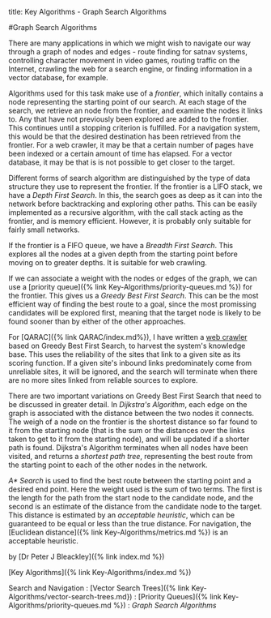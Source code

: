 title: Key Algorithms - Graph Search Algorithms

#Graph Search Algorithms

There are many applications in which we might wish to navigate our way through a graph of nodes and edges - route finding for satnav systems, controlling character movement in video games, routing traffic on the Internet, crawling the web for a search engine, or finding information in a vector database, for example. 

Algorithms used for this task make use of a *frontier*, which initally contains a node representing the starting point of our search. At each stage of the search, we retrieve an node from the frontier, and examine the nodes it links to. Any that have not previously been explored are added to the frontier. This continues until a stopping criterion is fulfilled. For a navigation system, this would be that the desired destination has been retrieved from the frontier. For a web crawler, it may be that a certain number of pages have been indexed or a certain amount of time has elapsed. For a vector database, it may be that is is not possible to get closer to the target.

Different forms of search algorithm are distinguished by the type of data structure they use to represent the frontier. If the frontier is a LIFO stack, we have a *Depth First Search*. In this, the search goes as deep as it can into the network before backtracking and exploring other paths. This can be easily implemented as a recursive algorithm, with the call stack acting as the frontier, and is memory efficient. However, it is probably only suitable for fairly small networks.

If the frontier is a FIFO queue, we have a *Breadth First Search*. This explores all the nodes at a given depth from the starting point before moving on to greater depths. It is suitable for web crawling.

If we can associate a weight with the nodes or edges of the graph, we can use a [priority queue]({% link Key-Algorithms/priority-queues.md %}) for the frontier. This gives us a *Greedy Best First Search*. This can be the most efficient way of finding the best route to a goal, since the most promissing candidates will be explored first, meaning that the target node is likely to be found sooner than by either of the other approaches.

For [QARAC]({% link QARAC/index.md%}), I have written a [web crawler](https://github.com/PeteBleackley/QARAC/blob/main/Crawler.py) based on Greedy Best First Search, to harvest the system's knowledge base. This uses the reliability of the sites that link to a given site as its scoring function. If a given site's inbound links predominately come from unreliable sites, it will be ignored, and the search will terminate when there are no more sites linked from reliable sources to explore.

There are two important variations on Greedy Best First Search that need to be discussed in greater detail. In *Dijkstra's Algorithm*, each edge on the graph is associated with the distance between the two nodes it connects. The weigh of a node on the frontier is the shortest distance so far found to it from the starting node (that is the sum or the distances over the links taken to get to it from the starting node), and will be updated if a shorter path is found. Dijkstra's Algorithm terminates when all nodes have been visited, and returns a *shortest path tree*, representing the best route from the starting point to each of the other nodes in the network.

*A\* Search* is used to find the best route between the starting point and a desired end point. Here the weight used is the sum of two terms. The first is the length for the path from the start node to the candidate node, and the second is an estimate of the distance from the candidate node to the target. This distance is estimated by an *acceptable heuristic*, which can be guaranteed to be equal or less than the true distance. For navigation, the [Euclidean distance]({% link Key-Algorithms/metrics.md %}) is an acceptable heuristic.

by [Dr Peter J Bleackley]({% link index.md %})

[Key Algorithms]({% link Key-Algorithms/index.md %})

Search and Navigation
: [Vector Search Trees]({% link Key-Algorithms/vector-search-trees.md})
: [Priority Queues]({% link Key-Algorithms/priority-queues.md %})
: *Graph Search Algorithms*
